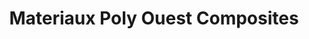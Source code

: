 ---
title: "Materiaux Poly Ouest Composites"
url: /frehel/materiaux-poly-ouest-composites/
shop: à faire soi-même
---